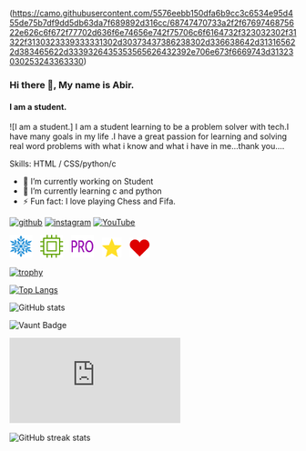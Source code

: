 (https://camo.githubusercontent.com/5576eebb150dfa6b9cc3c6534e95d455de75b7df9dd5db63da7f689892d316cc/68747470733a2f2f6769746875622e626c6f672f77702d636f6e74656e742f75706c6f6164732f323032302f31322f3130323339333331302d30373437386238302d336638642d313165622d383465622d3339326435353565626432392e706e673f6669743d31323030253243363330)


### Hi there 👋, My name is Abir.
#### I am a student.
![I am a student.]
I am a student learning to be a problem solver with tech.I have many goals in my life .I have a great passion for learning and solving real word problems with what i know and what i have in me...thank you....

Skills:  HTML / CSS/python/c

- 🔭 I’m currently working on Student 
- 🌱 I’m currently learning c and python 
- ⚡ Fun fact: I love playing Chess and Fifa. 


[<img src='https://cdn.jsdelivr.net/npm/simple-icons@3.0.1/icons/github.svg' alt='github' height='40'>](https://github.com/https://github.com/abir01262/abir01262/edit/main/README.md)  [<img src='https://cdn.jsdelivr.net/npm/simple-icons@3.0.1/icons/instagram.svg' alt='instagram' height='40'>](https://www.instagram.com/https://www.instagram.com/unscripted_abir//)  [<img src='https://cdn.jsdelivr.net/npm/simple-icons@3.0.1/icons/youtube.svg' alt='YouTube' height='40'>](https://www.youtube.com/channel/https://www.youtube.com/@UnscriptedAbir-sx6zp/videos)  

<a href='https://archiveprogram.github.com/'><img src='https://raw.githubusercontent.com/acervenky/animated-github-badges/master/assets/acbadge.gif' width='40' height='40'></a> <a href='https://docs.github.com/en/developers'><img src='https://raw.githubusercontent.com/acervenky/animated-github-badges/master/assets/devbadge.gif' width='40' height='40'></a> <a href='https://github.com/pricing'><img src='https://raw.githubusercontent.com/acervenky/animated-github-badges/master/assets/pro.gif' width='40' height='40'></a> <a href='https://stars.github.com/'><img src='https://raw.githubusercontent.com/acervenky/animated-github-badges/master/assets/starbadge.gif' width='35' height='35'></a> <a href='https://docs.github.com/en/github/supporting-the-open-source-community-with-github-sponsors'><img src='https://raw.githubusercontent.com/acervenky/animated-github-badges/master/assets/sponsorbadge.gif' width='35' height='35'></a> 

[![trophy](https://github-profile-trophy.vercel.app/?username=https://github.com/abir01262/abir01262/edit/main/README.md)](https://github.com/ryo-ma/github-profile-trophy)

[![Top Langs](https://github-readme-stats.vercel.app/api/top-langs/?username=https://github.com/abir01262/abir01262/edit/main/README.md)](https://github.com/anuraghazra/github-readme-stats)

![GitHub stats](https://github-readme-stats.vercel.app/api?username=https://github.com/abir01262/abir01262/edit/main/README.md&show_icons=true&count_private=true)  

![Vaunt Badge](https://api.vaunt.dev/v1/github/entities/https://github.com/abir01262/abir01262/edit/main/README.md/contributions?format=svg&private=true)  

![GitHub metrics](https://metrics.lecoq.io/https://github.com/abir01262/abir01262/edit/main/README.md)  

![GitHub streak stats](https://streak-stats.demolab.com/?user=https://github.com/abir01262/abir01262/edit/main/README.md)  

